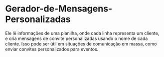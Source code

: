# Gerador-de-Mensagens-Personalizadas
Ele lê informações de uma planilha, onde cada linha representa um cliente, e cria mensagens de convite personalizadas usando o nome de cada cliente. Isso pode ser útil em situações de comunicação em massa, como enviar convites personalizados para eventos. 
